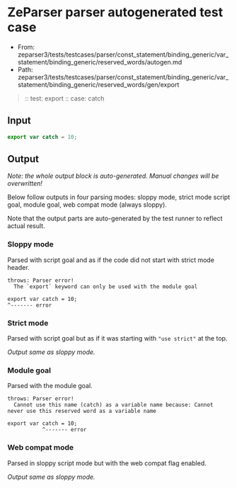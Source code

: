 # ZeParser parser autogenerated test case

- From: zeparser3/tests/testcases/parser/const_statement/binding_generic/var_statement/binding_generic/reserved_words/autogen.md
- Path: zeparser3/tests/testcases/parser/const_statement/binding_generic/var_statement/binding_generic/reserved_words/gen/export

> :: test: export
> :: case: catch

## Input


`````js
export var catch = 10;
`````

## Output

_Note: the whole output block is auto-generated. Manual changes will be overwritten!_

Below follow outputs in four parsing modes: sloppy mode, strict mode script goal, module goal, web compat mode (always sloppy).

Note that the output parts are auto-generated by the test runner to reflect actual result.

### Sloppy mode

Parsed with script goal and as if the code did not start with strict mode header.

`````
throws: Parser error!
  The `export` keyword can only be used with the module goal

export var catch = 10;
^------- error
`````

### Strict mode

Parsed with script goal but as if it was starting with `"use strict"` at the top.

_Output same as sloppy mode._

### Module goal

Parsed with the module goal.

`````
throws: Parser error!
  Cannot use this name (catch) as a variable name because: Cannot never use this reserved word as a variable name

export var catch = 10;
           ^------- error
`````


### Web compat mode

Parsed in sloppy script mode but with the web compat flag enabled.

_Output same as sloppy mode._
